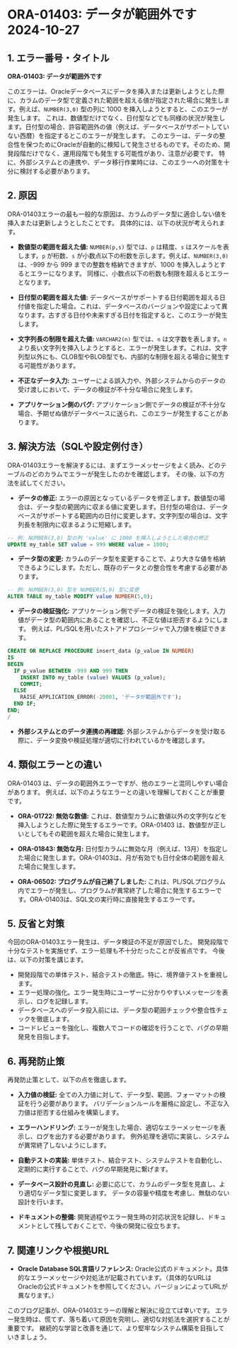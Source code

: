 # ORA-01403: データが範囲外です 2024-10-27

## 1. エラー番号・タイトル

**ORA-01403: データが範囲外です**

このエラーは、Oracleデータベースにデータを挿入または更新しようとした際に、カラムのデータ型で定義された範囲を超える値が指定された場合に発生します。例えば、`NUMBER(3,0)` 型の列に 1000 を挿入しようとすると、このエラーが発生します。  これは、数値型だけでなく、日付型などでも同様の状況が発生します。日付型の場合、許容範囲外の値（例えば、データベースがサポートしていない西暦）を指定するとこのエラーが発生します。  このエラーは、データの整合性を保つためにOracleが自動的に検知して発生させるものです。そのため、開発段階だけでなく、運用段階でも発生する可能性があり、注意が必要です。 特に、外部システムとの連携や、データ移行作業時には、このエラーへの対策を十分に検討する必要があります。


## 2. 原因

ORA-01403エラーの最も一般的な原因は、カラムのデータ型に適合しない値を挿入または更新しようとしたことです。  具体的には、以下の状況が考えられます。

* **数値型の範囲を超えた値:**  `NUMBER(p,s)` 型では、`p` は精度、`s` はスケールを表します。`p` が桁数、`s` が小数点以下の桁数を示します。例えば、`NUMBER(3,0)` は、-999 から 999 までの整数を格納できますが、1000 を挿入しようとするとエラーになります。  同様に、小数点以下の桁数も制限を超えるとエラーとなります。

* **日付型の範囲を超えた値:** データベースがサポートする日付範囲を超える日付値を指定した場合。これは、データベースのバージョンや設定によって異なります。古すぎる日付や未来すぎる日付を指定すると、このエラーが発生します。

* **文字列長の制限を超えた値:**  `VARCHAR2(n)` 型では、`n` は文字数を表します。`n` より長い文字列を挿入しようとすると、エラーが発生します。これは、文字列型以外にも、CLOB型やBLOB型でも、内部的な制限を超える場合に発生する可能性があります。

* **不正なデータ入力:** ユーザーによる誤入力や、外部システムからのデータの受け渡しにおいて、データの検証が不十分な場合に発生します。

* **アプリケーション側のバグ:** アプリケーション側でデータの検証が不十分な場合、予期せぬ値がデータベースに送られ、このエラーが発生することがあります。


## 3. 解決方法（SQLや設定例付き）

ORA-01403エラーを解決するには、まずエラーメッセージをよく読み、どのテーブルのどのカラムでエラーが発生したのかを確認します。  その後、以下の方法を試してください。

* **データの修正:** エラーの原因となっているデータを修正します。数値型の場合は、データ型の範囲内に収まる値に変更します。日付型の場合は、データベースがサポートする範囲内の日付に変更します。文字列型の場合は、文字列長を制限内に収まるように短縮します。

```sql
-- 例: NUMBER(3,0) 型の列 'value' に 1000 を挿入しようとした場合の修正
UPDATE my_table SET value = 999 WHERE value = 1000;
```

* **データ型の変更:** カラムのデータ型を変更することで、より大きな値を格納できるようにします。ただし、既存のデータとの整合性を考慮する必要があります。

```sql
-- 例: NUMBER(3,0) 型を NUMBER(5,0) 型に変更
ALTER TABLE my_table MODIFY value NUMBER(5,0);
```

* **データの検証強化:** アプリケーション側でデータの検証を強化します。入力値がデータ型の範囲内にあることを確認し、不正な値は拒否するようにします。 例えば、PL/SQLを用いたストアドプロシージャで入力値を検証できます。

```sql
CREATE OR REPLACE PROCEDURE insert_data (p_value IN NUMBER)
IS
BEGIN
  IF p_value BETWEEN -999 AND 999 THEN
    INSERT INTO my_table (value) VALUES (p_value);
    COMMIT;
  ELSE
    RAISE_APPLICATION_ERROR(-20001, 'データが範囲外です');
  END IF;
END;
/
```

* **外部システムとのデータ連携の再確認:** 外部システムからデータを受け取る際に、データ変換や検証処理が適切に行われているかを確認します。


## 4. 類似エラーとの違い

ORA-01403 は、データの範囲外エラーですが、他のエラーと混同しやすい場合があります。  例えば、以下のようなエラーとの違いを理解しておくことが重要です。

* **ORA-01722: 無効な数値:**  これは、数値型カラムに数値以外の文字列などを挿入しようとした際に発生するエラーです。ORA-01403 は、数値型が正しいとしてもその範囲を超えた場合に発生します。

* **ORA-01843: 無効な月:**  日付型カラムに無効な月（例えば、13月）を指定した場合に発生します。ORA-01403は、月が有効でも日付全体の範囲を超えた場合に発生します。

* **ORA-06502: プログラムが自己終了しました:**  これは、PL/SQLプログラム内でエラーが発生し、プログラムが異常終了した場合に発生するエラーです。ORA-01403は、SQL文の実行時に直接発生するエラーです。


## 5. 反省と対策

今回のORA-01403エラー発生は、データ検証の不足が原因でした。  開発段階で十分なテストを実施せず、エラー処理も不十分だったことが反省点です。 今後は、以下の対策を講じます。

* 開発段階での単体テスト、結合テストの徹底。特に、境界値テストを重視します。
* エラー処理の強化。エラー発生時にユーザーに分かりやすいメッセージを表示し、ログを記録します。
* データベースへのデータ投入前には、データ型の範囲チェックや整合性チェックを徹底します。
* コードレビューを強化し、複数人でコードの確認を行うことで、バグの早期発見を目指します。


## 6. 再発防止策

再発防止策として、以下の点を徹底します。

* **入力値の検証:**  全ての入力値に対して、データ型、範囲、フォーマットの検証を行う必要があります。  バリデーションルールを厳格に設定し、不正な入力値は拒否する仕組みを構築します。

* **エラーハンドリング:**  エラーが発生した場合、適切なエラーメッセージを表示し、ログを出力する必要があります。  例外処理を適切に実装し、システムが異常終了しないようにします。

* **自動テストの実装:**  単体テスト、結合テスト、システムテストを自動化し、定期的に実行することで、バグの早期発見に繋げます。

* **データベース設計の見直し:**  必要に応じて、カラムのデータ型を見直し、より適切なデータ型に変更します。  データの容量や精度を考慮し、無駄のない設計を行います。

* **ドキュメントの整備:**  開発過程やエラー発生時の対応状況を記録し、ドキュメントとして残しておくことで、今後の開発に役立ちます。


## 7. 関連リンクや根拠URL

* **Oracle Database SQL言語リファレンス:**  Oracle公式のドキュメント。具体的なエラーメッセージや対処法が記載されています。（具体的なURLはOracleの公式ドキュメントを参照してください。バージョンによってURLが異なります。）


このブログ記事が、ORA-01403エラーの理解と解決に役立てば幸いです。  エラー発生時は、慌てず、落ち着いて原因を究明し、適切な対処法を選択することが重要です。  継続的な学習と改善を通じて、より堅牢なシステム構築を目指していきましょう。
